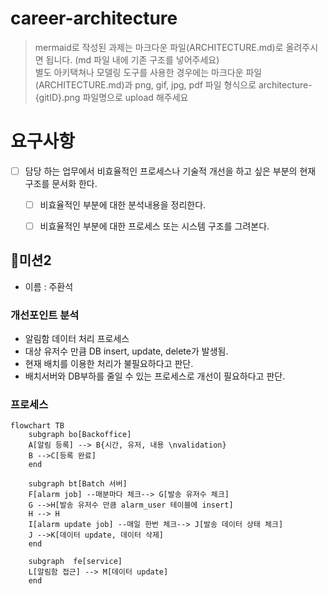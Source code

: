 # career-architecture
> mermaid로 작성된 과제는 마크다운 파일(ARCHITECTURE.md)로 올려주시면 됩니다. (md 파일 내에 기존 구조를 넣어주세요)<br>
> 별도 아키택쳐나 모델링 도구를 사용한 경우에는 마크다운 파일(ARCHITECTURE.md)과 png, gif, jpg, pdf 파일 형식으로 architecture-{gitID}.png 파일명으로 upload 해주세요
# 요구사항
- [ ] 담당 하는 업무에서 비효율적인 프로세스나 기술적 개선을 하고 싶은 부분의 현재 구조를 문서화 한다.
    - [ ] 비효율적인 부분에 대한 분석내용을 정리한다.
    - [ ] 비효율적인 부분에 대한 프로세스 또는 시스템 구조를 그려본다.


  
## 🚀미션2
- 이름 : 주환석
### 개선포인트 분석
- 알림함 데이터 처리 프로세스
- 대상 유저수 만큼 DB insert, update, delete가 발생됨.
- 현재 배치를 이용한 처리가 불필요하다고 판단.
- 배치서버와 DB부하를 줄일 수 있는 프로세스로 개선이 필요하다고 판단.
### 프로세스
```mermaid
flowchart TB
    subgraph bo[Backoffice]
    A[알림 등록] --> B{시간, 유저, 내용 \nvalidation}
    B -->C[등록 완료]
    end

    subgraph bt[Batch 서버]
    F[alarm job] --매분마다 체크--> G[발송 유저수 체크]
    G -->H[발송 유저수 만큼 alarm_user 테이블에 insert]
    H --> H
    I[alarm update job] --매일 한번 체크--> J[발송 데이터 상태 체크]
    J -->K[데이터 update, 데이터 삭제]
    end

    subgraph  fe[service]
    L[알림함 접근] --> M[데이터 update]
    end
```
